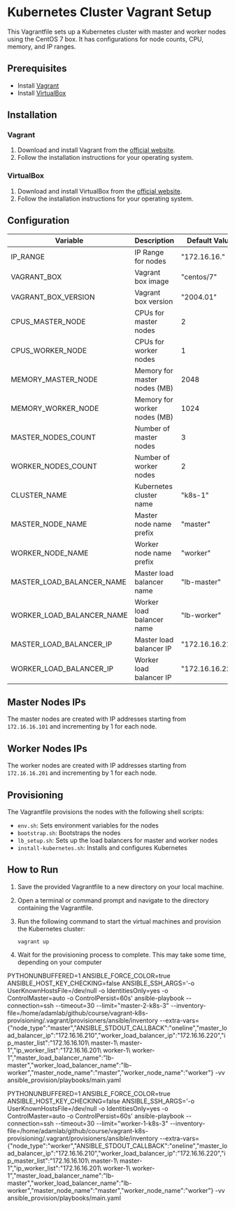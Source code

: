 # Kubernetes Cluster Vagrant Setup

This Vagrantfile sets up a Kubernetes cluster with master and worker nodes using the CentOS 7 box. It has configurations for node counts, CPU, memory, and IP ranges.

## Prerequisites

- Install [Vagrant](https://www.vagrantup.com/downloads.html)
- Install [VirtualBox](https://www.virtualbox.org/wiki/Downloads)

## Installation

### Vagrant

1. Download and install Vagrant from the [official website](https://www.vagrantup.com/downloads.html).
2. Follow the installation instructions for your operating system.

### VirtualBox

1. Download and install VirtualBox from the [official website](https://www.virtualbox.org/wiki/Downloads).
2. Follow the installation instructions for your operating system.

## Configuration

| Variable                   | Description                     | Default Value       |
|----------------------------|---------------------------------|---------------------|
| IP_RANGE                   | IP Range for nodes              | "172.16.16."        |
| VAGRANT_BOX                | Vagrant box image               | "centos/7"          |
| VAGRANT_BOX_VERSION        | Vagrant box version             | "2004.01"           |
| CPUS_MASTER_NODE           | CPUs for master nodes           | 2                   |
| CPUS_WORKER_NODE           | CPUs for worker nodes           | 1                   |
| MEMORY_MASTER_NODE         | Memory for master nodes (MB)    | 2048                |
| MEMORY_WORKER_NODE         | Memory for worker nodes (MB)    | 1024                |
| MASTER_NODES_COUNT         | Number of master nodes          | 3                   |
| WORKER_NODES_COUNT         | Number of worker nodes          | 2                   |
| CLUSTER_NAME               | Kubernetes cluster name         | "k8s-1"             |
| MASTER_NODE_NAME           | Master node name prefix         | "master"            |
| WORKER_NODE_NAME           | Worker node name prefix         | "worker"            |
| MASTER_LOAD_BALANCER_NAME  | Master load balancer name       | "lb-master"         |
| WORKER_LOAD_BALANCER_NAME  | Worker load balancer name       | "lb-worker"         |
| MASTER_LOAD_BALANCER_IP    | Master load balancer IP         | "172.16.16.210"     |
| WORKER_LOAD_BALANCER_IP    | Worker load balancer IP         | "172.16.16.220"     |

## Master Nodes IPs

The master nodes are created with IP addresses starting from `172.16.16.101` and incrementing by 1 for each node.

## Worker Nodes IPs

The worker nodes are created with IP addresses starting from `172.16.16.201` and incrementing by 1 for each node.

## Provisioning

The Vagrantfile provisions the nodes with the following shell scripts:

- `env.sh`: Sets environment variables for the nodes
- `bootstrap.sh`: Bootstraps the nodes
- `lb_setup.sh`: Sets up the load balancers for master and worker nodes
- `install-kubernetes.sh`: Installs and configures Kubernetes

## How to Run

1. Save the provided Vagrantfile to a new directory on your local machine.
2. Open a terminal or command prompt and navigate to the directory containing the Vagrantfile.
3. Run the following command to start the virtual machines and provision the Kubernetes cluster:

    ```vagrant up```

4. Wait for the provisioning process to complete. This may take some time, depending on your computer


PYTHONUNBUFFERED=1 ANSIBLE_FORCE_COLOR=true ANSIBLE_HOST_KEY_CHECKING=false ANSIBLE_SSH_ARGS='-o UserKnownHostsFile=/dev/null -o IdentitiesOnly=yes -o ControlMaster=auto -o ControlPersist=60s' ansible-playbook --connection=ssh --timeout=30 --limit="master-2-k8s-3" --inventory-file=/home/adamlab/github/course/vagrant-k8s-provisioning/.vagrant/provisioners/ansible/inventory --extra-vars=\{\"node_type\":\"master\",\"ANSIBLE_STDOUT_CALLBACK\":\"oneline\",\"master_load_balancer_ip\":\"172.16.16.210\",\"worker_load_balancer_ip\":\"172.16.16.220\",\"ip_master_list\":\"172.16.16.101\ master-1\ master-1\",\"ip_worker_list\":\"172.16.16.201\ worker-1\ worker-1\",\"master_load_balancer_name\":\"lb-master\",\"worker_load_balancer_name\":\"lb-worker\",\"master_node_name\":\"master\",\"worker_node_name\":\"worker\"\} -vv ansible_provision/playbooks/main.yaml

PYTHONUNBUFFERED=1 ANSIBLE_FORCE_COLOR=true ANSIBLE_HOST_KEY_CHECKING=false ANSIBLE_SSH_ARGS='-o UserKnownHostsFile=/dev/null -o IdentitiesOnly=yes -o ControlMaster=auto -o ControlPersist=60s' ansible-playbook --connection=ssh --timeout=30 --limit="worker-1-k8s-3" --inventory-file=/home/adamlab/github/course/vagrant-k8s-provisioning/.vagrant/provisioners/ansible/inventory --extra-vars=\{\"node_type\":\"worker\",\"ANSIBLE_STDOUT_CALLBACK\":\"oneline\",\"master_load_balancer_ip\":\"172.16.16.210\",\"worker_load_balancer_ip\":\"172.16.16.220\",\"ip_master_list\":\"172.16.16.101\ master-1\ master-1\",\"ip_worker_list\":\"172.16.16.201\ worker-1\ worker-1\",\"master_load_balancer_name\":\"lb-master\",\"worker_load_balancer_name\":\"lb-worker\",\"master_node_name\":\"master\",\"worker_node_name\":\"worker\"\} -vv ansible_provision/playbooks/main.yaml